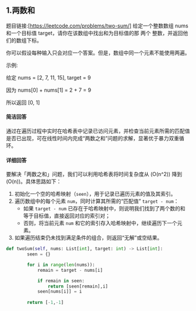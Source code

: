 ## 1.两数和

题目链接:[https://leetcode.com/problems/two-sum/]
给定一个整数数组 nums 和一个目标值 target，请你在该数组中找出和为目标值的那 两个 整数，并返回他们的数组下标。

你可以假设每种输入只会对应一个答案。但是，数组中同一个元素不能使用两遍。

示例:

给定 nums = \[2, 7, 11, 15\], target = 9

因为 nums\[0\] + nums\[1\] = 2 + 7 = 9

所以返回 \[0, 1\]

#### 简洁回答
通过在遍历过程中实时在哈希表中记录已访问元素，并检查当前元素所需的匹配值是否已出现，可在线性时间内完成“两数之和”问题的求解，显著优于暴力双重循环。

#### 详细回答
要解决「两数之和」问题，我们可以利用哈希表将时间复杂度从 \(O(n^2)\) 降到 \(O(n)\)。具体思路如下：

1. 初始化一个空的哈希映射（`seen`），用于记录已遍历元素的值及其索引。  
2. 遍历数组中的每个元素 `num`，同时计算其所需的“匹配值” `target - num`：  
   - 如果 `target - num` 已存在于哈希映射中，则说明我们找到了两个数的和等于目标值，直接返回对应的索引对；  
   - 否则，将当前元素 `num` 和它的索引存入哈希映射中，继续遍历下一个元素。  
3. 如果遍历结束仍未找到满足条件的组合，则返回“无解”或空结果。

```python
def twoSum(self, nums: List[int], target: int) -> List[int]:
        seen = {}

        for i in range(len(nums)):
            remain = target - nums[i]

            if remain in seen:
                return [seen[remain],i]
            seen[nums[i]] = i
        
        return [-1,-1]
```
